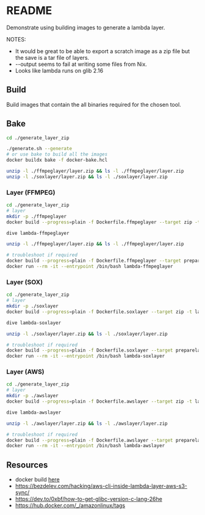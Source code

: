 # README

Demonstrate using building images to generate a lambda layer.  

NOTES:

* It would be great to be able to export a scratch image as a zip file but the save is a tar file of layers.
* --output seems to fail at writing some files from Nix.  
* Looks like lambda runs on glib 2.16

## Build

Build images that contain the all binaries required for the chosen tool.  

## Bake

```bash
cd ./generate_layer_zip

./generate.sh --generate
# or use bake to build all the images
docker buildx bake -f docker-bake.hcl

unzip -l ./ffmpeglayer/layer.zip && ls -l ./ffmpeglayer/layer.zip
unzip -l ./soxlayer/layer.zip && ls -l ./soxlayer/layer.zip
```

### Layer (FFMPEG)

```bash
cd ./generate_layer_zip
# layer
mkdir -p ./ffmpeglayer
docker build --progress=plain -f Dockerfile.ffmpeglayer --target zip -t lambda-ffmpeglayer --output type=local,dest=$(pwd)/ffmpeglayer .

dive lambda-ffmpeglayer

unzip -l ./ffmpeglayer/layer.zip && ls -l ./ffmpeglayer/layer.zip

# troubleshoot if required
docker build --progress=plain -f Dockerfile.ffmpeglayer --target preparelayer -t lambda-ffmpeglayer .
docker run --rm -it --entrypoint /bin/bash lambda-ffmpeglayer    
```

### Layer (SOX)

```bash
cd ./generate_layer_zip
# layer
mkdir -p ./soxlayer
docker build --progress=plain -f Dockerfile.soxlayer --target zip -t lambda-soxlayer --output type=local,dest=$(pwd)/soxlayer .

dive lambda-soxlayer

unzip -l ./soxlayer/layer.zip && ls -l ./soxlayer/layer.zip

# troubleshoot if required
docker build --progress=plain -f Dockerfile.soxlayer --target preparelayer -t lambda-soxlayer .
docker run --rm -it --entrypoint /bin/bash lambda-soxlayer
```

### Layer (AWS)

```bash
cd ./generate_layer_zip
# layer
mkdir -p ./awslayer
docker build --progress=plain -f Dockerfile.awslayer --target zip -t lambda-awslayer --output type=local,dest=$(pwd)/awslayer .

dive lambda-awslayer

unzip -l ./awslayer/layer.zip && ls -l ./awslayer/layer.zip

# troubleshoot if required
docker build --progress=plain -f Dockerfile.awslayer --target preparelayer -t lambda-awslayer .
docker run --rm -it --entrypoint /bin/bash lambda-awslayer
```



## Resources

* docker build [here](https://docs.docker.com/engine/reference/commandline/build/)  
* https://bezdelev.com/hacking/aws-cli-inside-lambda-layer-aws-s3-sync/
* https://dev.to/0xbf/how-to-get-glibc-version-c-lang-26he
* https://hub.docker.com/_/amazonlinux/tags